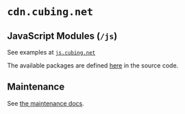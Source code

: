 # `cdn.cubing.net`

## JavaScript Modules (`/js`)

See examples at [`js.cubing.net`](https://js.cubing.net/)

The available packages are defined [here](./src/js/) in the source code.

## Maintenance

See [the maintenance docs](./docs/maintenance.md).
